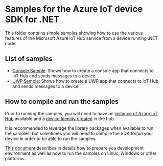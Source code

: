 # Samples for the Azure IoT device SDK for .NET

This folder contains simple samples showing how to use the various features of the Microsoft Azure IoT Hub service from a device running .NET code.

## List of samples

   - [Console Sample](ConsoleSample): Shows how to create a console app that connects to IoT Hub and sends messages to a device
   - [UWP Sample](UWPSample): Shows how to create a UWP app that connects to IoT Hub and sends messages to a device

## How to compile and run the samples

Prior to running the samples, you will need to have an [instance of Azure IoT Hub][lnk-setup-iot-hub]  available and a [device Identity created][lnk-manage-iot-hub] in the hub.

It is recommended to leverage the library packages when available to run the samples, but sometimes you will need to compile the SDK for/on your device in order to be able to run the samples.

[This document][devbox-setup] describes in details how to prepare you development environment as well as how to run the samples on Linux, Windows or other platforms.

[devbox-setup]: ../../doc/devbox_setup.md
[lnk-setup-iot-hub]: https://aka.ms/howtocreateazureiothub
[lnk-manage-iot-hub]: https://aka.ms/manageiothub
